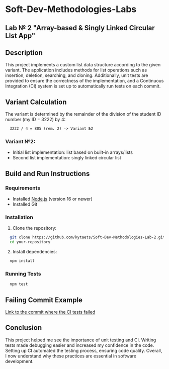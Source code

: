 # Soft-Dev-Methodologies-Labs

## Lab № 2 "Array-based & Singly Linked Circular List App"

## Description

This project implements a custom list data structure according to the given variant. The application includes methods for list operations such as insertion, deletion, searching, and cloning. Additionally, unit tests are provided to ensure the correctness of the implementation, and a Continuous Integration (CI) system is set up to automatically run tests on each commit.

## Variant Calculation
The variant is determined by the remainder of the division of the student ID number (my ID = 3222)  by 4:
```txt
  3222 / 4 = 805 (rem. 2) -> Variant №2
```
### Variant №2:
- Initial list implementation: list based on built-in arrays/lists
- Second list implementation: singly linked circular list

## Build and Run Instructions

### Requirements

- Installed [Node.js](https://nodejs.org/) (version 16 or newer)
- Installed Git

### Installation

1. Clone the repository:
```bash 
  git clone https://github.com/kytaets/Soft-Dev-Methodologies-Lab-2.git
  cd your-repository
```
2. Install dependencies:
```bash
  npm install
```

### Running Tests
```bash
  npm test
```

## Failing Commit Example
[Link to the commit where the CI tests failed](https://github.com/kytaets/Soft-Dev-Methodologies-Lab-2/commit/9ceb72d2c80fb1bfc2dd73ec5680b5065de8c90d)

## Conclusion
This project helped me see the importance of unit testing and CI. Writing tests made debugging easier and increased my confidence in the code. Setting up CI automated the testing process, ensuring code quality. Overall, I now understand why these practices are essential in software development.

